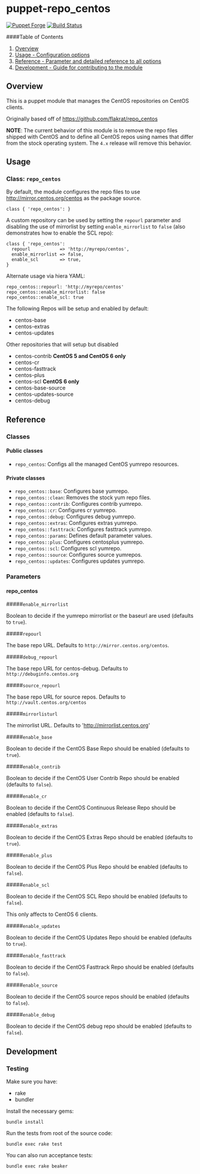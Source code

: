 # puppet-repo_centos

[![Puppet Forge](http://img.shields.io/puppetforge/v/treydock/repo_centos.svg)](https://forge.puppetlabs.com/treydock/repo_centos)
[![Build Status](https://travis-ci.org/treydock/repo_centos.svg?branch=master)](https://travis-ci.org/treydock/repo_centos)

####Table of Contents

1. [Overview](#overview)
2. [Usage - Configuration options](#usage)
3. [Reference - Parameter and detailed reference to all options](#reference)
4. [Development - Guide for contributing to the module](#development)

## Overview

This is a puppet module that manages the CentOS repositories on CentOS clients.

Originally based off of https://github.com/flakrat/repo_centos

**NOTE**: The current behavior of this module is to remove the repo files shipped with CentOS and to define all CentOS repos using names that differ from the stock operating system.  The `4.x` release will remove this behavior.

## Usage

### Class: `repo_centos`

By default, the module configures the repo files to use http://mirror.centos.org/centos as the package source.

    class { 'repo_centos': }

A custom repository can be used by setting the `repourl` parameter and disabling the use of mirrorlist by setting `enable_mirrorlist` to `false` (also demonstrates how to enable the SCL repo):

    class { 'repo_centos':
      repourl           => 'http://myrepo/centos',
      enable_mirrorlist => false,
      enable_scl        => true,
    }

Alternate usage via hiera YAML:

    repo_centos::repourl: 'http://myrepo/centos'
    repo_centos::enable_mirrorlist: false
    repo_centos::enable_scl: true

The following Repos will be setup and enabled by default:

  * centos-base
  * centos-extras
  * centos-updates

Other repositories that will setup but disabled

  * centos-contrib **CentOS 5 and CentOS 6 only**
  * centos-cr
  * centos-fasttrack
  * centos-plus
  * centos-scl **CentOS 6 only**
  * centos-base-source
  * centos-updates-source
  * centos-debug


## Reference

### Classes

#### Public classes

* `repo_centos`: Configs all the managed CentOS yumrepo resources.

#### Private classes

* `repo_centos::base`: Configures base yumrepo.
* `repo_centos::clean`: Removes the stock yum repo files.
* `repo_centos::contrib`: Configures contrib yumrepo.
* `repo_centos::cr`: Configures cr yumrepo.
* `repo_centos::debug`: Configures debug yumrepo.
* `repo_centos::extras`: Configures extras yumrepo.
* `repo_centos::fasttrack`: Configures fasttrack yumrepo.
* `repo_centos::params`: Defines default parameter values.
* `repo_centos::plus`: Configures centosplus yumrepo.
* `repo_centos::scl`: Configures scl yumrepo.
* `repo_centos::source`: Configures source yumrepos.
* `repo_centos::updates`: Configures updates yumrepo.

### Parameters

#### repo_centos

#####`enable_mirrorlist`

Boolean to decide if the yumrepo mirrorlist or the baseurl are used (defaults to `true`).

#####`repourl`

The base repo URL.  Defaults to `http://mirror.centos.org/centos`.

#####`debug_repourl`

The base repo URL for centos-debug.  Defaults to `http://debuginfo.centos.org`

#####`source_repourl`

The base repo URL for source repos. Defaults to `http://vault.centos.org/centos`

#####`mirrorlisturl`

The mirrorlist URL.  Defaults to 'http://mirrorlist.centos.org'

#####`enable_base`

Boolean to decide if the CentOS Base Repo should be enabled (defaults to `true`).

#####`enable_contrib`

Boolean to decide if the CentOS User Contrib Repo should be enabled (defaults to `false`).

#####`enable_cr`

Boolean to decide if the CentOS Continuous Release Repo should be enabled (defaults to `false`).

#####`enable_extras`

Boolean to decide if the CentOS Extras Repo should be enabled (defaults to `true`).

#####`enable_plus`

Boolean to decide if the CentOS Plus Repo should be enabled (defaults to `false`).

#####`enable_scl`

Boolean to decide if the CentOS SCL Repo should be enabled (defaults to `false`).

This only affects to CentOS 6 clients.

#####`enable_updates`

Boolean to decide if the CentOS Updates Repo should be enabled (defaults to `true`).

#####`enable_fasttrack`

Boolean to decide if the CentOS Fasttrack Repo should be enabled (defaults to `false`).

#####`enable_source`

Boolean to decide if the CentOS source repos should be enabled (defaults to `false`).

#####`enable_debug`

Boolean to decide if the CentOS debug repo should be enabled (defaults to `false`).

## Development

### Testing

Make sure you have:

* rake
* bundler

Install the necessary gems:

    bundle install

Run the tests from root of the source code:

    bundle exec rake test

You can also run acceptance tests:

    bundle exec rake beaker
